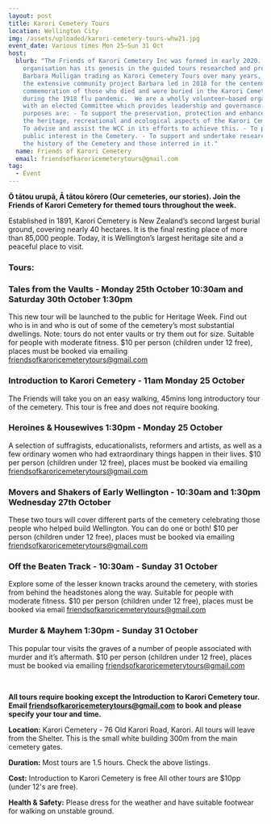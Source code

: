 ```yaml
---
layout: post
title: Karori Cemetery Tours
location: Wellington City
img: /assets/uploaded/karori-cemetery-tours-whw21.jpg
event_date: Various times Mon 25–Sun 31 Oct
host:
  blurb: "The Friends of Karori Cemetery Inc was formed in early 2020. The
    organisation has its genesis in the guided tours researched and provided by
    Barbara Mulligan trading as Karori Cemetery Tours over many years, and in
    the extensive community project Barbara led in 2018 for the centennial
    commemoration of those who died and were buried in the Karori Cemetery
    during the 1918 flu pandemic.  We are a wholly volunteer–based organisation
    with an elected Committee which provides leadership and governance.  Our key
    purposes are: - To support the preservation, protection and enhancement of
    the heritage, recreational and ecological aspects of the Karori Cemetery. -
    To advise and assist the WCC in its efforts to achieve this. - To promote
    public interest in the Cemetery. - To support and undertake research into
    the history of the Cemetery and those interred in it."
  name: Friends of Karori Cemetery
  email: friendsofkaroricemeterytours@gmail.com
tag:
  - Event
---
```

**Ō tātou urupā, Ā tātou kōrero (Our cemeteries, our stories). Join the Friends of Karori Cemetery for themed tours throughout the week.** 

Established in 1891, Karori Cemetery is New Zealand’s second largest burial ground, covering nearly 40 hectares. It is the final resting place of more than 85,000 people. Today, it is Wellington’s largest heritage site and a peaceful place to visit.

### **Tours:**

### Tales from the Vaults  - Monday 25th October 10:30am and Saturday 30th October 1:30pm

This new tour will be launched to the public for Heritage Week. Find out who is in and who is out of some of the cemetery’s most substantial dwellings. Note: tours do not enter vaults or try them out for size. Suitable for people with moderate fitness. $10 per person (children under 12 free), places must be booked via emailing friendsofkaroricemeterytours@gmail.com

### Introduction to Karori Cemetery - 11am Monday 25 October

The Friends will take you on an easy walking, 45mins long introductory tour of the cemetery. This tour is free and does not require booking.

### Heroines & Housewives 1:30pm - Monday 25 October

A selection of suffragists, educationalists, reformers and artists, as well as a few ordinary women who had extraordinary things happen in their lives. $10 per person (children under 12 free), places must be booked via emailing friendsofkaroricemeterytours@gmail.com 

### Movers and Shakers of Early Wellington - 10:30am and 1:30pm Wednesday 27th October

These two tours will cover different parts of the cemetery celebrating those people who helped build Wellington. You can do one or both! $10 per person (children under 12 free), places must be booked via emailing friendsofkaroricemeterytours@gmail.com

### Off the Beaten Track - 10:30am - Sunday 31 October

Explore some of the lesser known tracks around the cemetery, with stories from behind the headstones along the way. Suitable for people with moderate fitness. $10 per person (children under 12 free), places must be booked via email friendsofkaroricemeterytours@gmail.com

### Murder & Mayhem 1:30pm - Sunday 31 October

This popular tour visits the graves of a number of people associated with murder and it’s aftermath. $10 per person (children under 12 free), places must be booked via emailing friendsofkaroricemeterytours@gmail.com 

<br>

**All tours require booking except the Introduction to Karori Cemetery tour. Email friendsofkaroricemeterytours@gmail.com to book and please specify your tour and time.** 

**Location:** Karori Cemetery - 76 Old Karori Road, Karori. All tours will leave from the Shelter. This is the small white building 300m from the main cemetery gates.

**Duration:** Most tours are 1.5 hours. Check the above listings.

**Cost:** Introduction to Karori Cemetery is free All other tours are $10pp (under 12's are free).

**Health & Safety:** Please dress for the weather and have suitable footwear for walking on unstable ground.